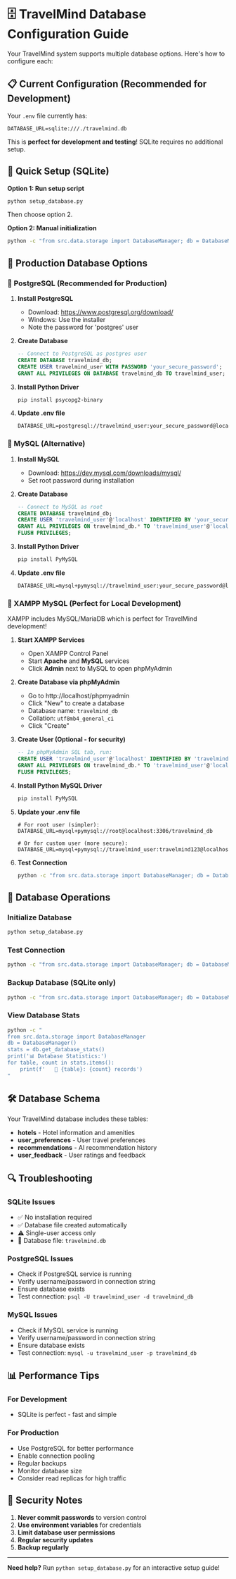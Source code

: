 # 🗄️ TravelMind Database Configuration Guide

Your TravelMind system supports multiple database options. Here's how to configure each:

## 📋 Current Configuration (Recommended for Development)

Your `.env` file currently has:
```
DATABASE_URL=sqlite:///./travelmind.db
```

This is **perfect for development and testing**! SQLite requires no additional setup.

## 🚀 Quick Setup (SQLite)

**Option 1: Run setup script**
```bash
python setup_database.py
```
Then choose option 2.

**Option 2: Manual initialization**
```bash
python -c "from src.data.storage import DatabaseManager; db = DatabaseManager(); print('Database initialized!')"
```

## 🏢 Production Database Options

### 🐘 PostgreSQL (Recommended for Production)

1. **Install PostgreSQL**
   - Download: https://www.postgresql.org/download/
   - Windows: Use the installer
   - Note the password for 'postgres' user

2. **Create Database**
   ```sql
   -- Connect to PostgreSQL as postgres user
   CREATE DATABASE travelmind_db;
   CREATE USER travelmind_user WITH PASSWORD 'your_secure_password';
   GRANT ALL PRIVILEGES ON DATABASE travelmind_db TO travelmind_user;
   ```

3. **Install Python Driver**
   ```bash
   pip install psycopg2-binary
   ```

4. **Update .env file**
   ```env
   DATABASE_URL=postgresql://travelmind_user:your_secure_password@localhost:5432/travelmind_db
   ```

### 🐬 MySQL (Alternative)

1. **Install MySQL**
   - Download: https://dev.mysql.com/downloads/mysql/
   - Set root password during installation

2. **Create Database**
   ```sql
   -- Connect to MySQL as root
   CREATE DATABASE travelmind_db;
   CREATE USER 'travelmind_user'@'localhost' IDENTIFIED BY 'your_secure_password';
   GRANT ALL PRIVILEGES ON travelmind_db.* TO 'travelmind_user'@'localhost';
   FLUSH PRIVILEGES;
   ```

3. **Install Python Driver**
   ```bash
   pip install PyMySQL
   ```

4. **Update .env file**
   ```env
   DATABASE_URL=mysql+pymysql://travelmind_user:your_secure_password@localhost:3306/travelmind_db
   ```

### 🎯 XAMPP MySQL (Perfect for Local Development)

XAMPP includes MySQL/MariaDB which is perfect for TravelMind development!

1. **Start XAMPP Services**
   - Open XAMPP Control Panel
   - Start **Apache** and **MySQL** services
   - Click **Admin** next to MySQL to open phpMyAdmin

2. **Create Database via phpMyAdmin**
   - Go to http://localhost/phpmyadmin
   - Click "New" to create a database
   - Database name: `travelmind_db`
   - Collation: `utf8mb4_general_ci`
   - Click "Create"

3. **Create User (Optional - for security)**
   ```sql
   -- In phpMyAdmin SQL tab, run:
   CREATE USER 'travelmind_user'@'localhost' IDENTIFIED BY 'travelmind123';
   GRANT ALL PRIVILEGES ON travelmind_db.* TO 'travelmind_user'@'localhost';
   FLUSH PRIVILEGES;
   ```

4. **Install Python MySQL Driver**
   ```bash
   pip install PyMySQL
   ```

5. **Update your .env file**
   ```env
   # For root user (simpler):
   DATABASE_URL=mysql+pymysql://root@localhost:3306/travelmind_db
   
   # Or for custom user (more secure):
   DATABASE_URL=mysql+pymysql://travelmind_user:travelmind123@localhost:3306/travelmind_db
   ```

6. **Test Connection**
   ```bash
   python -c "from src.data.storage import DatabaseManager; db = DatabaseManager(); print('✅ XAMPP MySQL connected!')"
   ```

## 🔧 Database Operations

### Initialize Database
```bash
python setup_database.py
```

### Test Connection
```bash
python -c "from src.data.storage import DatabaseManager; db = DatabaseManager(); print('Stats:', db.get_database_stats())"
```

### Backup Database (SQLite only)
```bash
python -c "from src.data.storage import DatabaseManager; db = DatabaseManager(); db.backup_database('backup.db'); print('Backup created!')"
```

### View Database Stats
```bash
python -c "
from src.data.storage import DatabaseManager
db = DatabaseManager()
stats = db.get_database_stats()
print('📊 Database Statistics:')
for table, count in stats.items():
    print(f'   📄 {table}: {count} records')
"
```

## 🛠️ Database Schema

Your TravelMind database includes these tables:

- **hotels** - Hotel information and amenities
- **user_preferences** - User travel preferences
- **recommendations** - AI recommendation history
- **user_feedback** - User ratings and feedback

## 🔍 Troubleshooting

### SQLite Issues
- ✅ No installation required
- ✅ Database file created automatically
- ⚠️ Single-user access only
- 📁 Database file: `travelmind.db`

### PostgreSQL Issues
- Check if PostgreSQL service is running
- Verify username/password in connection string
- Ensure database exists
- Test connection: `psql -U travelmind_user -d travelmind_db`

### MySQL Issues
- Check if MySQL service is running
- Verify username/password in connection string
- Ensure database exists
- Test connection: `mysql -u travelmind_user -p travelmind_db`

## 📊 Performance Tips

### For Development
- SQLite is perfect - fast and simple

### For Production
- Use PostgreSQL for better performance
- Enable connection pooling
- Regular backups
- Monitor database size
- Consider read replicas for high traffic

## 🔐 Security Notes

1. **Never commit passwords** to version control
2. **Use environment variables** for credentials
3. **Limit database user permissions**
4. **Regular security updates**
5. **Backup regularly**

---

**Need help?** Run `python setup_database.py` for an interactive setup guide!
